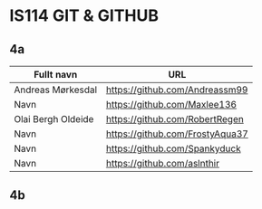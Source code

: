 # IS114 GIT & GITHUB

## 4a

| Fullt navn | URL |
| --- | --- |
| Andreas Mørkesdal| https://github.com/Andreassm99 |
| Navn | https://github.com/Maxlee136 |
| Olai Bergh Oldeide | https://github.com/RobertRegen |
| Navn | https://github.com/FrostyAqua37 |
| Navn | https://github.com/Spankyduck |
| Navn | https://github.com/aslnthir |

## 4b

